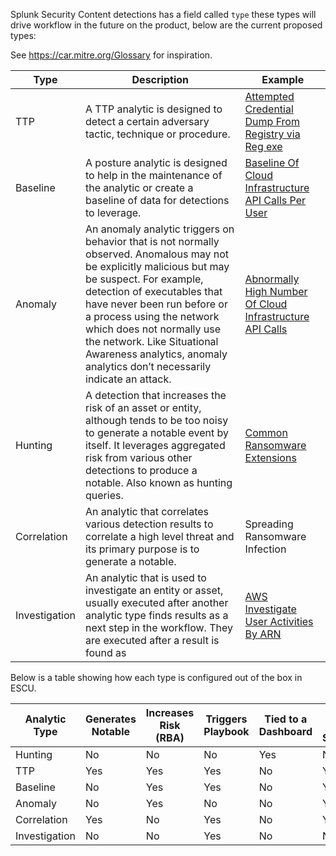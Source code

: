 Splunk Security Content detections has a field called `type` these types will drive workflow in the future on the product, below are the current proposed types:

See https://car.mitre.org/Glossary for inspiration.

| Type        | Description | Example      |   
| ----------- | ----------- |--------------|
| TTP | A TTP analytic is designed to detect a certain adversary tactic, technique or procedure. | [Attempted Credential Dump From Registry via Reg exe](https://github.com/splunk/security_content/blob/develop/detections/endpoint/attempted_credential_dump_from_registry_via_reg_exe.yml) |
| Baseline | A posture analytic is designed to help in the maintenance of the analytic or create a baseline of data for detections to leverage. | [Baseline Of Cloud Infrastructure API Calls Per User](https://github.com/splunk/security_content/blob/develop/baselines/baseline_of_api_calls_per_user_arn.ymlhttps://github.com/splunk/security_content/blob/develop/detections/cloud/baseline_of_cloud_infrastructure_api_calls_per_user.yml) |
| Anomaly | An anomaly analytic triggers on behavior that is not normally observed. Anomalous may not be explicitly malicious but may be suspect. For example, detection of executables that have never been run before or a process using the network which does not normally use the network. Like Situational Awareness analytics, anomaly analytics don’t necessarily indicate an attack. | [Abnormally High Number Of Cloud Infrastructure API Calls](https://github.com/splunk/security_content/blob/develop/detections/cloud/abnormally_high_number_of_cloud_infrastructure_api_calls.yml) | 
| Hunting | A detection that increases the risk of an asset or entity, although tends to be too noisy to generate a notable event by itself. It leverages aggregated risk from various other detections to produce a notable. Also known as hunting queries.  | [Common Ransomware Extensions ](https://github.com/splunk/security_content/blob/develop/detections/endpoint/common_ransomware_extensions.yml) |
| Correlation | An analytic that correlates various detection results to correlate a high level threat and its primary purpose is to generate a notable. | Spreading Ransomware Infection | 
| Investigation | An analytic that is used to investigate an entity or asset, usually executed after another analytic type finds results as a next step in the workflow. They are executed after a result is found as  | [AWS Investigate User Activities By ARN](https://github.com/splunk/security_content/blob/develop/detections/cloud/aws_investigate_user_activities_by_arn.yml) |

Below is a table showing how each type is configured out of the box in ESCU. 

| Analytic Type | Generates Notable | Increases Risk (RBA) | Triggers Playbook | Tied to a Dashboard | Runs on CRON Schedule | Enabled OOB |  
| ------------- | ----------------- | -------------------- | ----------------- | ------------------- | --------------------- | ----------- |
| Hunting | No | No | No | Yes | No | No |
| TTP | Yes | Yes | Yes | No | Yes | No |
| Baseline | No | Yes | Yes | No | Yes | No |
| Anomaly | No | Yes | No | No | Yes | No |
| Correlation | Yes | No | Yes | No | Yes | Yes |
| Investigation | No | No | Yes | No | No | No |
